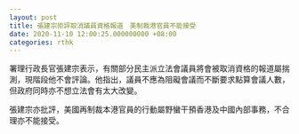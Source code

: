 ```yaml
---
layout: post
title: 張建宗拒評取消議員資格報道　美制裁港官員不能接受
date: 2020-11-10 12:00:25.000000000 +08:00
categories: rthk
---
```


署理行政長官張建宗表示，有關部分民主派立法會議員將會被取消資格的報道屬揣測，現階段他不會評論。他指出，議員不應為阻礙會議而不斷要求點算會議人數，但政府同時亦不想立法會有太大改變。

張建宗亦批評，美國再制裁本港官員的行動屬野蠻干預香港及中國內部事務，不合理亦不能接受。
